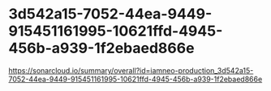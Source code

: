 # 3d542a15-7052-44ea-9449-915451161995-10621ffd-4945-456b-a939-1f2ebaed866e
https://sonarcloud.io/summary/overall?id=iamneo-production_3d542a15-7052-44ea-9449-915451161995-10621ffd-4945-456b-a939-1f2ebaed866e
